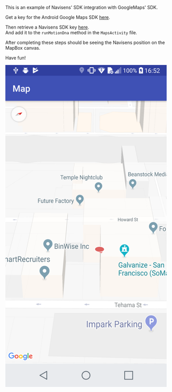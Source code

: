 
This is an example of Navisens' SDK integration with GoogleMaps' SDK.

Get a key for the Android Google Maps SDK [here](https://developers.google.com/maps/documentation/android-sdk/signup). <br/>

Then retrieve a Navisens SDK key [here](https://navisens.com/).  
And add it to the `runMotionDna` method in the `MapsActivity` file.

After completing these steps should be seeing the Navisens position on the MapBox canvas.

Have fun!



![Scheme](google_maps_pic.png)

